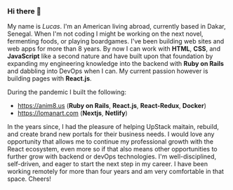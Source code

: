 ### Hi there 👋

My name is _Lucas_. I'm an American living abroad, currently based in Dakar, Senegal. When I'm not coding I might be working on the next novel, fermenting foods, or playing boardgames. I've been building web sites and web apps for more than 8 years. By now I can work with **HTML**, **CSS**, and **JavaScript** like a second nature and have built upon that foundation by expanding my engineering knowledge into the backend with **Ruby on Rails** and dabbling into DevOps when I can. My current passion however is building pages with **React.js**.

During the pandemic I built the following:
- https://anim8.us (**Ruby on Rails**, **React.js**, **React-Redux**, **Docker**)
- https://lomanart.com (**Nextjs**, **Netlify**)
 
In the years since, I had the pleasure of helping UpStack maitain, rebuild, and create brand new portals for their business needs. I would love any opportunity that allows me to continue my professional growth with the React ecosystem, even more so if that also means other opportunities to further grow with backend or devOps technologies. I'm well-disciplined, self-driven, and eager to start the next step in my career. I have been working remotely for more than four years and am very comfortable in that space. Cheers!
